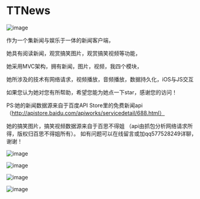 # TTNews


![image](https://github.com/577528249/TTNews/blob/master/introductionimages/123.gif)


作为一个集新闻与娱乐于一体的新闻客户端，


她具有阅读新闻，观赏搞笑图片，观赏搞笑视频等功能，	


她采用MVC架构，拥有新闻，图片，视频，我四个模块，


她所涉及的技术有网络请求，视频播放，音频播放，数据持久化，iOS与JS交互


如果您认为她对您有所帮助，希望您能为她点一下star，感谢您的访问！


PS:她的新闻数据源来自于百度API Store里的免费新闻api
（http://apistore.baidu.com/apiworks/servicedetail/688.html）

她的搞笑图片，搞笑视频数据源来自于百思不得姐
（api由抓包分析网络请求所得，版权归百思不得姐所有）。 
如有问题可以在线留言或加qq577528249详聊，谢谢！



![image](https://github.com/577528249/TTNews/blob/master/introductionimages/IMG_0345.PNG)



![image](https://github.com/577528249/TTNews/blob/master/introductionimages/IMG_0346.PNG)



![image](https://github.com/577528249/TTNews/blob/master/introductionimages/IMG_0347.PNG)



![image](https://github.com/577528249/TTNews/blob/master/introductionimages/IMG_0349.PNG)
